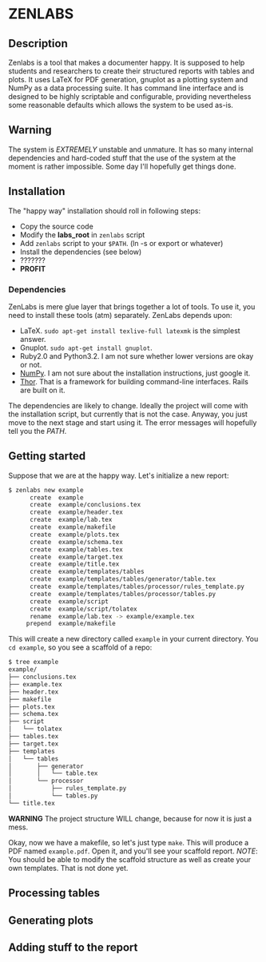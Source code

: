 ZENLABS
=======
Description
-----------
Zenlabs is a tool that makes a documenter happy. It is supposed to
help students and researchers to create their structured reports
with tables and plots. It uses LaTeX for PDF generation, gnuplot
as a plotting system and NumPy as a data processing suite. It has
command line interface and is designed to be highly scriptable and
configurable, providing nevertheless some reasonable defaults which
allows the system to be used as-is.

Warning
-------
The system is _EXTREMELY_ unstable and unmature. It has so many internal
dependencies and hard-coded stuff that the use of the system at the moment
is rather impossible. Some day I'll hopefully get things done.

Installation
------------
The "happy way" installation should roll in following steps:
* Copy the source code
* Modify the **labs_root** in `zenlabs` script
* Add `zenlabs` script to your `$PATH`. (ln -s or export or whatever)
* Install the dependencies (see below)
* ???????
* **PROFIT**

### Dependencies ###
ZenLabs is mere glue layer that brings together a lot of tools. To use
it, you need to install these tools (atm) separately. ZenLabs depends upon:
* LaTeX. `sudo apt-get install texlive-full latexmk` is the simplest answer.
* Gnuplot. `sudo apt-get install gnuplot`.
* Ruby2.0 and Python3.2. I am not sure whether lower versions are okay or not.
* [NumPy](http://www.numpy.org/). I am not sure about the installation instructions, just google it.
* [Thor](http://whatisthor.com/). That is a framework for building command-line interfaces. Rails are
   built on it.

The dependencies are likely to change. Ideally the project will come with the installation script, but
currently that is not the case. Anyway, you just move to the next stage and start using it. The error
messages will hopefully tell you the *PATH*.

Getting started
---------------
Suppose that we are at the happy way. Let's initialize a new report:

```bash
$ zenlabs new example
      create  example
      create  example/conclusions.tex
      create  example/header.tex
      create  example/lab.tex
      create  example/makefile
      create  example/plots.tex
      create  example/schema.tex
      create  example/tables.tex
      create  example/target.tex
      create  example/title.tex
      create  example/templates/tables
      create  example/templates/tables/generator/table.tex
      create  example/templates/tables/processor/rules_template.py
      create  example/templates/tables/processor/tables.py
      create  example/script
      create  example/script/tolatex
      rename  example/lab.tex -> example/example.tex
     prepend  example/makefile
```

This will create a new directory called `example` in your current directory.
You `cd example`, so you see a scaffold of a repo:

```bash
$ tree example
example/
├── conclusions.tex
├── example.tex
├── header.tex
├── makefile
├── plots.tex
├── schema.tex
├── script
│   └── tolatex
├── tables.tex
├── target.tex
├── templates
│   └── tables
│       ├── generator
│       │   └── table.tex
│       └── processor
│           ├── rules_template.py
│           └── tables.py
└── title.tex
```

**WARNING** The project structure WILL change, because for now it is just a mess.

Okay, now we have a makefile, so let's just type `make`. This will produce
a PDF named `example.pdf`. Open it, and you'll see your scaffold report.
*NOTE*: You should be able to modify the scaffold structure as well as create
your own templates. That is not done yet.

Processing tables
-----------------

Generating plots
----------------

Adding stuff to the report
--------------------------
